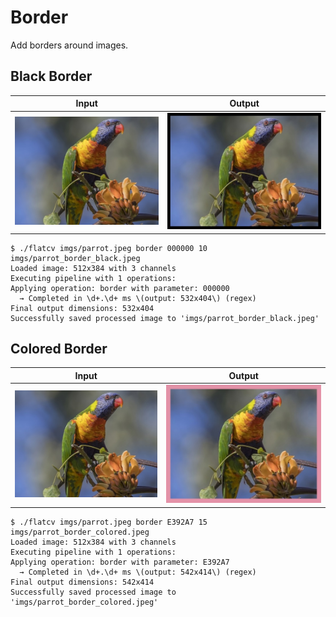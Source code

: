 # Border

Add borders around images.


## Black Border

Input | Output
------|--------
![](imgs/parrot.jpeg) | ![](imgs/parrot_border_black.jpeg)

```scrut
$ ./flatcv imgs/parrot.jpeg border 000000 10 imgs/parrot_border_black.jpeg
Loaded image: 512x384 with 3 channels
Executing pipeline with 1 operations:
Applying operation: border with parameter: 000000
  → Completed in \d+.\d+ ms \(output: 532x404\) (regex)
Final output dimensions: 532x404
Successfully saved processed image to 'imgs/parrot_border_black.jpeg'
```


## Colored Border

Input | Output
------|--------
![](imgs/parrot.jpeg) | ![](imgs/parrot_border_colored.jpeg)

```scrut
$ ./flatcv imgs/parrot.jpeg border E392A7 15 imgs/parrot_border_colored.jpeg
Loaded image: 512x384 with 3 channels
Executing pipeline with 1 operations:
Applying operation: border with parameter: E392A7
  → Completed in \d+.\d+ ms \(output: 542x414\) (regex)
Final output dimensions: 542x414
Successfully saved processed image to 'imgs/parrot_border_colored.jpeg'
```
